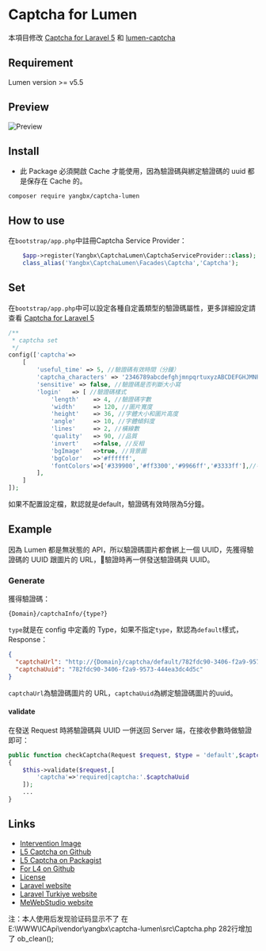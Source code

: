 # Captcha for Lumen

本項目修改 [Captcha for Laravel 5](https://github.com/mewebstudio/captcha) 和 [lumen-captcha](https://github.com/aishan/lumen-captcha)

## Requirement
Lumen version >= v5.5


## Preview
![Preview](http://i.imgur.com/HYtr744.png)

## Install
* 此 Package 必須開啟 Cache 才能使用，因為驗證碼與綁定驗證碼的 uuid 都是保存在 Cache 的。

```
composer require yangbx/captcha-lumen
```


## How to use

在`bootstrap/app.php`中註冊Captcha Service Provider：

```php
    $app->register(Yangbx\CaptchaLumen\CaptchaServiceProvider::class);
    class_alias('Yangbx\CaptchaLumen\Facades\Captcha','Captcha');
```


## Set

在`bootstrap/app.php`中可以設定各種自定義類型的驗證碼屬性，更多詳細設定請查看 [Captcha for Laravel 5](https://github.com/mewebstudio/captcha)
```php
/**
 * captcha set
 */
config(['captcha'=>
    [
        'useful_time' => 5, //驗證碼有效時間（分鐘）
        'captcha_characters' => '2346789abcdefghjmnpqrtuxyzABCDEFGHJMNPQRTUXYZ',
        'sensitive' => false, //驗證碼是否判斷大小寫
        'login'   => [ //驗證碼樣式
            'length'    => 4, //驗證碼字數
            'width'     => 120, //圖片寬度
            'height'    => 36, //字體大小和圖片高度
            'angle'     => 10, //字體傾斜度
            'lines'     => 2, //橫線數
            'quality'   => 90, //品質
            'invert'    =>false, //反相
            'bgImage'   =>true, //背景圖
            'bgColor'   =>'#ffffff',
            'fontColors'=>['#339900','#ff3300','#9966ff','#3333ff'],//字體顏色
        ],
    ]
]);
```
如果不配置設定檔，默認就是default，驗證碼有效時限為5分鐘。
## Example
因為 Lumen 都是無狀態的 API，所以驗證碼圖片都會綁上一個 UUID，先獲得驗證碼的 UUID 跟圖片的 URL，驗證時再一併發送驗證碼與 UUID。
### Generate
獲得驗證碼：
```
{Domain}/captchaInfo/{type?}
```
`type`就是在 config 中定義的 Type，如果不指定`type`，默認為`default`樣式，Response：
```json
{
  "captchaUrl": "http://{Domain}/captcha/default/782fdc90-3406-f2a9-9573-444ea3dc4d5c",
  "captchaUuid": "782fdc90-3406-f2a9-9573-444ea3dc4d5c"
}
```
`captchaUrl`為驗證碼圖片的 URL，`captchaUuid`為綁定驗證碼圖片的uuid。

#### validate
在發送 Request 時將驗證碼與 UUID 一併送回 Server 端，在接收參數時做驗證即可：
```php
public function checkCaptcha(Request $request, $type = 'default',$captchaUuid)
{
    $this->validate($request,[
        'captcha'=>'required|captcha:'.$captchaUuid
    ]);
    ...
}
```


## Links
* [Intervention Image](https://github.com/Intervention/image)
* [L5 Captcha on Github](https://github.com/mewebstudio/captcha)
* [L5 Captcha on Packagist](https://packagist.org/packages/mews/captcha)
* [For L4 on Github](https://github.com/mewebstudio/captcha/tree/master-l4)
* [License](http://www.opensource.org/licenses/mit-license.php)
* [Laravel website](http://laravel.com)
* [Laravel Turkiye website](http://www.laravel.gen.tr)
* [MeWebStudio website](http://www.mewebstudio.com)


注：本人使用后发现验证码显示不了
在E:\WWW\ICApi\vendor\yangbx\captcha-lumen\src\Captcha.php 282行增加了 ob_clean(); 
